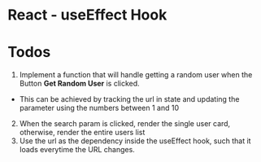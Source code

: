 # React - useEffect Hook

# Todos
1. Implement a function that will handle getting a random user when the Button **Get Random User** is clicked.
 - This can be achieved by tracking the url in state and updating the parameter using the numbers between 1 and 10
2. When the search param is clicked, render the single user card, otherwise, render the entire users list
3. Use the url as the dependency inside the useEffect hook, such that it loads everytime the URL changes.